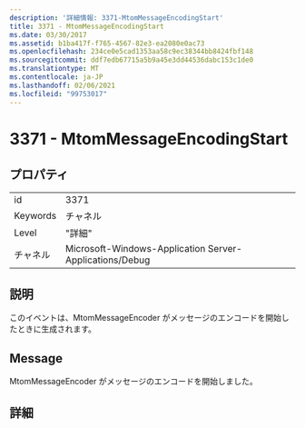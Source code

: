 ```yaml
---
description: '詳細情報: 3371-MtomMessageEncodingStart'
title: 3371 - MtomMessageEncodingStart
ms.date: 03/30/2017
ms.assetid: b1ba417f-f765-4567-82e3-ea2080e0ac73
ms.openlocfilehash: 234ce0e5cad1353aa58c9ec38344bb8424fbf148
ms.sourcegitcommit: ddf7edb67715a5b9a45e3dd44536dabc153c1de0
ms.translationtype: MT
ms.contentlocale: ja-JP
ms.lasthandoff: 02/06/2021
ms.locfileid: "99753017"
---
```

# <a name="3371---mtommessageencodingstart"></a>3371 - MtomMessageEncodingStart

## <a name="properties"></a>プロパティ  
  
|||  
|-|-|  
|id|3371|  
|Keywords|チャネル|  
|Level|"詳細"|  
|チャネル|Microsoft-Windows-Application Server-Applications/Debug|  
  
## <a name="description"></a>説明  

 このイベントは、MtomMessageEncoder がメッセージのエンコードを開始したときに生成されます。  
  
## <a name="message"></a>Message  

 MtomMessageEncoder がメッセージのエンコードを開始しました。  
  
## <a name="details"></a>詳細
